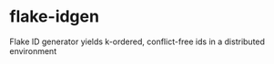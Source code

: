 flake-idgen
===========

Flake ID generator yields k-ordered, conflict-free ids in a distributed environment

